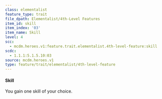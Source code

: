 ```yaml
---
class: elementalist
feature_type: trait
file_dpath: Elementalist/4th-Level Features
item_id: skill
item_index: '03'
item_name: Skill
level: 4
scc:
  - mcdm.heroes.v1:feature.trait.elementalist.4th-level-feature:skill
scdc:
  - 1.1.1:5.1.5.10:03
source: mcdm.heroes.v1
type: feature/trait/elementalist/4th-level-feature
---
```


#### Skill

You gain one skill of your choice.
